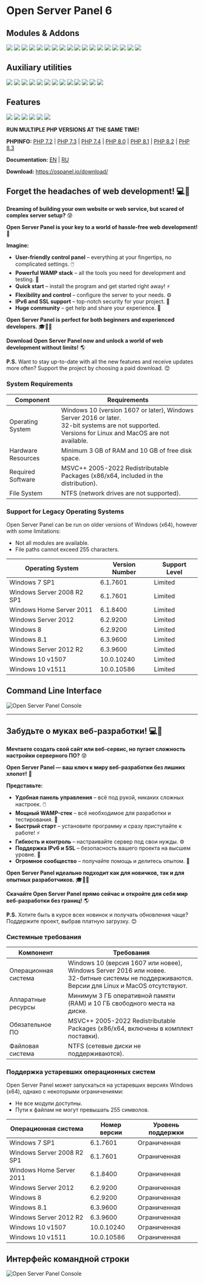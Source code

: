 # Open Server Panel 6

## Modules & Addons

![](https://img.shields.io/badge/Apache-2.4-7aba03?logo=apache&logoColor=white) ![](https://img.shields.io/badge/Apache_modules-+14-ef509f) ![](https://img.shields.io/badge/Bind-9.16-red) ![](https://img.shields.io/badge/ErlangOTP-26.2-7aba03) ![](https://img.shields.io/badge/MariaDB-10.1--11.2-blue?logo=mariadb&logoColor=white) ![](https://img.shields.io/badge/Memcached-1.4--1.6-blue) ![](https://img.shields.io/badge/MongoDB-3.0--7.0-blue?logo=mongodb&logoColor=white) ![](https://img.shields.io/badge/MySQL-5.5--8.2-blue?logo=mysql&logoColor=white) ![](https://img.shields.io/badge/Nginx-1.22--1.26-blue?logo=nginx&logoColor=white) ![](https://img.shields.io/badge/Nginx_modules-+9-ef509f) ![](https://img.shields.io/badge/NVM-1.1.12-7aba03?logo=node.js&logoColor=white) ![](https://img.shields.io/badge/Perl-5.32-7aba03?logo=perl&logoColor=white) ![](https://img.shields.io/badge/PHP-7.2--8.3-blue?logo=php&logoColor=white) ![](https://img.shields.io/badge/PHP_extensions-+115-ef509f) ![](https://img.shields.io/badge/PostgreSQL-9.5--16-blue?logo=postgresql&logoColor=white) ![](https://img.shields.io/badge/RabbitMQ-3.13-7aba03?logo=rabbitmq&logoColor=white) ![](https://img.shields.io/badge/Redis-3.0--7.2-blue?logo=redis&logoColor=white) ![](https://img.shields.io/badge/Unbound-1.17-7aba03)

## Auxiliary utilities

![](https://img.shields.io/badge/aria2c-1.37.0-7aba03) ![](https://img.shields.io/badge/bat-0.24.0-7aba03) ![](https://img.shields.io/badge/brotli-1.1.0-7aba03) ![](https://img.shields.io/badge/curl-8.7.1-7aba03) ![](https://img.shields.io/badge/dust-1.0.0-7aba03) ![](https://img.shields.io/badge/fd-9.0.0-7aba03) ![](https://img.shields.io/badge/gzip-1.13.0-7aba03) ![](https://img.shields.io/badge/jq-1.6-7aba03) ![](https://img.shields.io/badge/mmdbinspect-0.2.0-7aba03) ![](https://img.shields.io/badge/sass-1.75-7aba03) ![](https://img.shields.io/badge/sd-1.0.0-7aba03) ![](https://img.shields.io/badge/wget-1.21.4-7aba03) ![](https://img.shields.io/badge/xh-0.22.0-7aba03)

## Features

![](https://img.shields.io/badge/SSL-ON-blue) ![](https://img.shields.io/badge/HTTP/2-ON-blue) ![](https://img.shields.io/badge/Brotli-ON-blue) ![](https://img.shields.io/badge/IDN_&_IPv6_support-ON-blue) ![](https://img.shields.io/badge/Nginx_PHP_Modes-FastCGI_&_Proxy-blue) ![](https://img.shields.io/badge/Composer_&_Node_&_NPM-Yes!-blue)

**RUN MULTIPLE PHP VERSIONS AT THE SAME TIME!**

**PHPINFO:** [PHP 7.2](https://ospanel.io/phpinfo/php72.html) | [PHP 7.3](https://ospanel.io/phpinfo/php73.html) | [PHP 7.4](https://ospanel.io/phpinfo/php74.html) | [PHP 8.0](https://ospanel.io/phpinfo/php80.html) | [PHP 8.1](https://ospanel.io/phpinfo/php81.html) | [PHP 8.2](https://ospanel.io/phpinfo/php82.html) | [PHP 8.3](https://ospanel.io/phpinfo/php83.html)

**Documentation:** [EN](https://github.com/OSPanel/OpenServerPanel/wiki) | [RU](https://github.com/OSPanel/OpenServerPanel/wiki/%D0%94%D0%BE%D0%BA%D1%83%D0%BC%D0%B5%D0%BD%D1%82%D0%B0%D1%86%D0%B8%D1%8F)

**Download:** https://ospanel.io/download/

## Forget the headaches of web development! 💻🚀

**Dreaming of building your own website or web service, but scared of complex server setup?** 😰

**Open Server Panel is your key to a world of hassle-free web development!** 🎉

**Imagine:**

* **User-friendly control panel** – everything at your fingertips, no complicated settings. 🖱️
* **Powerful WAMP stack** – all the tools you need for development and testing. 🧰
* **Quick start** – install the program and get started right away! ⚡
* **Flexibility and control** – configure the server to your needs. ⚙️
* **IPv6 and SSL support** – top-notch security for your project. 🔐
* **Huge community** –  get help and share your experience. 🤝

**Open Server Panel is perfect for both beginners and experienced developers.** 🎓👨‍💻

**Download Open Server Panel now and unlock a world of web development without limits!** 🌎

**P.S.**  Want to stay up-to-date with all the new features and receive updates more often? Support the project by choosing a paid download. 😊

### System Requirements

| Component | Requirements |
|---|---|
| Operating System | Windows 10 (version 1607 or later), Windows Server 2016 or later.<br>32-bit systems are not supported.<br>Versions for Linux and MacOS are not available. |
| Hardware Resources | Minimum 3 GB of RAM and 10 GB of free disk space. |
| Required Software | MSVC++ 2005-2022 Redistributable Packages (x86/x64, included in the distribution). |
| File System | NTFS (network drives are not supported). |

### Support for Legacy Operating Systems

Open Server Panel can be run on older versions of Windows (x64), however with some limitations:

* Not all modules are available.
* File paths cannot exceed 255 characters.

| Operating System | Version Number | Support Level |
|---|---|---|
| Windows 7 SP1 | 6.1.7601 | Limited |
| Windows Server 2008 R2 SP1 | 6.1.7601 | Limited |
| Windows Home Server 2011 | 6.1.8400 | Limited |
| Windows Server 2012 | 6.2.9200 | Limited |
| Windows 8 | 6.2.9200 | Limited |
| Windows 8.1 | 6.3.9600 | Limited |
| Windows Server 2012 R2 | 6.3.9600 | Limited |
| Windows 10 v1507 | 10.0.10240 | Limited |
| Windows 10 v1511 | 10.0.10586 | Limited |

Command Line Interface
----------
![Open Server Panel Console](./resources/screenshots/cli-en.png)

***

## Забудьте о муках веб-разработки! 💻🚀

**Мечтаете создать свой сайт или веб-сервис, но пугает сложность настройки серверного ПО?** 😰

**Open Server Panel — ваш ключ к миру веб-разработки без лишних хлопот!** 🎉

**Представьте:**

* **Удобная панель управления** – всё под рукой, никаких сложных настроек. 🖱️
* **Мощный WAMP-стек** – всё необходимое для разработки и тестирования. 🧰
* **Быстрый старт** – установите программу и сразу приступайте к работе! ⚡
* **Гибкость и контроль** – настраивайте сервер под свои нужды. ⚙️
* **Поддержка IPv6 и SSL** – безопасность вашего проекта на высшем уровне. 🔐
* **Огромное сообщество** –  получайте помощь и делитесь опытом. 🤝

**Open Server Panel идеально подходит как для новичков, так и для опытных разработчиков.** 🎓👨‍💻

**Скачайте Open Server Panel прямо сейчас и откройте для себя мир веб-разработки без границ!** 🌎

**P.S.** Хотите быть в курсе всех новинок и получать обновления чаще? Поддержите проект, выбрав платную загрузку. 😊

### Системные требования

| Компонент | Требования |
|---|---|
| Операционная система | Windows 10 (версия 1607 или новее), Windows Server 2016 или новее.<br>32-битные системы не поддерживаются.<br>Версии для Linux и MacOS отсутствуют. |
| Аппаратные ресурсы | Минимум 3 ГБ оперативной памяти (RAM) и 10 ГБ свободного места на диске. |
| Обязательное ПО | MSVC++ 2005-2022 Redistributable Packages (x86/x64, включены в комплект поставки). |
| Файловая система | NTFS (сетевые диски не поддерживаются). |

### Поддержка устаревших операционных систем

Open Server Panel может запускаться на устаревших версиях Windows (x64), однако с некоторыми ограничениями:

* Не все модули доступны.
* Пути к файлам не могут превышать 255 символов.

| Операционная система | Номер версии | Уровень поддержки |
|---|---|---|
| Windows 7 SP1 | 6.1.7601 | Ограниченная |
| Windows Server 2008 R2 SP1 | 6.1.7601 | Ограниченная |
| Windows Home Server 2011 | 6.1.8400 | Ограниченная |
| Windows Server 2012 | 6.2.9200 | Ограниченная |
| Windows 8 | 6.2.9200 | Ограниченная |
| Windows 8.1 | 6.3.9600 | Ограниченная |
| Windows Server 2012 R2 | 6.3.9600 | Ограниченная |
| Windows 10 v1507 | 10.0.10240 | Ограниченная |
| Windows 10 v1511 | 10.0.10586 | Ограниченная |

Интерфейс командной строки
----------
![Open Server Panel Console](./resources/screenshots/cli.png)
